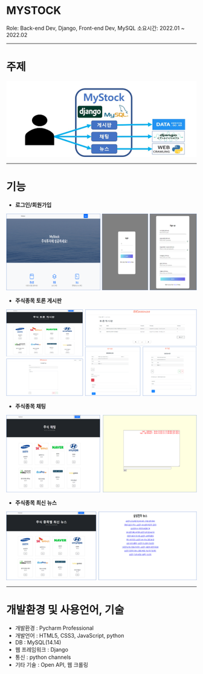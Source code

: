# MYSTOCK

Role: Back-end Dev, Django, Front-end Dev, MySQL
소요시간: 2022.01 ~ 2022.02

---

# 주제


![1221.jpg](image/1221.jpg)

---

# 기능

- **로그인/회원가입**

![32432.png](image/32432.png)

- **주식종목 토론 게시판**

![234.png](image/234.png)

- **주식종목 채팅**

![234234.png](image/234234.png)

- **주식종목 최신 뉴스**

![56436.png](image/56436.png)

---

# 개발환경 및 사용언어, 기술

- 개발환경 : Pycharm Professional
- 개발언어 : HTML5, CSS3, JavaScript, python
- DB : MySQL(14.14)
- 웹 프레임워크 : Django
- 통신 : python channels
- 기타 기술 : Open API, 웹 크롤링